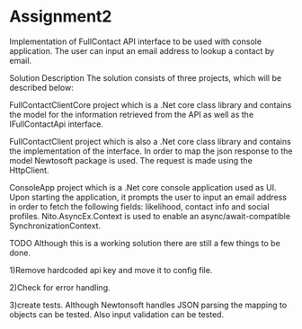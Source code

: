 # Assignment2

Implementation of FullContact API interface to be used with console application. The user can input an email address to lookup a contact by email.

Solution Description
The solution consists of three projects, which will be described below:

FullContactClientCore project which is a .Net core class library and contains the model for the information retrieved from the API as well as the IFullContactApi interface.

FullContactClient project which is also a .Net core class library and contains the implementation of the interface. In order to map the json response to the model Newtosoft package is used. The request is made using the HttpClient.

ConsoleApp project which is a .Net core console application used as UI. Upon starting the application, it prompts the user to input an email address in order to fetch the following fields: likelihood, contact info and social profiles. Nito.AsyncEx.Context is used to enable an async/await-compatible SynchronizationContext.

TODO
Although this is a working solution there are still a few things to be done.

1)Remove hardcoded api key and move it to config file.

2)Check for error handling.

3)create tests. Although Newtonsoft handles JSON parsing the mapping to objects can be tested. Also input validation can be tested.

